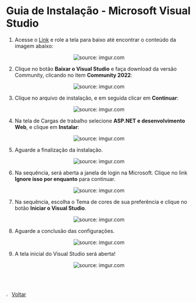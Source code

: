 <h1>Guia de Instalação - Microsoft Visual Studio</h1>


1. Acesse o <a href="https://visualstudio.microsoft.com/pt-br/" target="_blank">Link</a> e role a tela para baixo até encontrar o conteúdo da imagem abaixo:

<div align="center"><img src="https://i.imgur.com/suNdcgh.png" title="source: imgur.com" /></div>

2. Clique no botão **Baixar o Visual Studio** e faça download da versão Community, clicando no item **Community 2022**:

<div align="center"><img src="https://i.imgur.com/OD9WDOj.png" title="source: imgur.com" /></div>

3. Clique no arquivo de instalação, e em seguida clicar em **Continuar**:

<div align="center"><img src="https://i.imgur.com/yA16hme.png" title="source: imgur.com" /></div>

4. Na tela de Cargas de trabalho selecione **ASP.NET e desenvolvimento Web**, e clique em **Instalar**:

<div align="center"><img src="https://i.imgur.com/osyvlsz.png" title="source: imgur.com" /></div>

5. Aguarde a finalização da instalação.

<div align="center"><img src="https://i.imgur.com/ql9WnjG.png" title="source: imgur.com" /></div>

6. Na sequência, será aberta a janela de login na Microsoft. Clique no link **Ignore isso por enquanto** para continuar.

<div align="center"><img src="https://i.imgur.com/8eBBskx.png" title="source: imgur.com" /></div>

7. Na sequência, escolha o Tema de cores de sua preferência e clique no botão **Iniciar o Visual Studio**.

<div align="center"><img src="https://i.imgur.com/4ysAxBV.png" title="source: imgur.com" /></div>

8. Aguarde a conclusão das configurações.

<div align="center"><img src="https://i.imgur.com/VnYjRV7.png" title="source: imgur.com" /></div>

9. A tela inicial do Visual Studio será aberta!

<div align="center"><img src="https://i.imgur.com/EhZy8bN.png" title="source: imgur.com" /></div>

<br /><br />

<div align="left"><a href="README.md"><img src="https://i.imgur.com/XMgF3gl.png" title="source: imgur.com" width="3%"/>Voltar</a></div>
